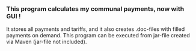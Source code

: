 ### This program calculates my communal payments, now with GUI !
It stores all payments and tariffs, and it also creates .doc-files with filled payments on demand. 
This program can be executed from jar-file created via Maven (jar-file not included).
